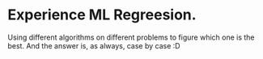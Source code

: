 # Experience ML Regreesion.

Using different algorithms on different problems to figure which one is the best. And the answer is, as always, case by case :D 


